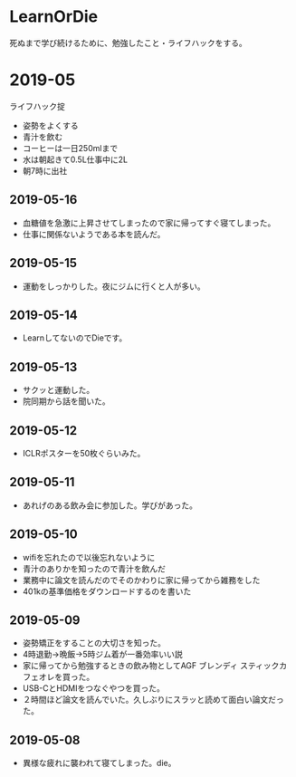 # LearnOrDie
死ぬまで学び続けるために、勉強したこと・ライフハックをする。

# 2019-05

ライフハック掟
- 姿勢をよくする
- 青汁を飲む
- コーヒーは一日250mlまで
- 水は朝起きて0.5L仕事中に2L
- 朝7時に出社

## 2019-05-16
- 血糖値を急激に上昇させてしまったので家に帰ってすぐ寝てしまった。
- 仕事に関係ないようである本を読んだ。

## 2019-05-15
- 運動をしっかりした。夜にジムに行くと人が多い。

## 2019-05-14
- LearnしてないのでDieです。

## 2019-05-13
- サクッと運動した。
- 院同期から話を聞いた。

## 2019-05-12
- ICLRポスターを50枚ぐらいみた。

## 2019-05-11
- あれげのある飲み会に参加した。学びがあった。

## 2019-05-10
- wifiを忘れたので以後忘れないように
- 青汁のありかを知ったので青汁を飲んだ
- 業務中に論文を読んだのでそのかわりに家に帰ってから雑務をした
- 401kの基準価格をダウンロードするのを書いた

## 2019-05-09
- 姿勢矯正をすることの大切さを知った。
- 4時退勤→晩飯→5時ジム着が一番効率いい説
- 家に帰ってから勉強するときの飲み物としてAGF ブレンディ スティックカフェオレを買った。
- USB-CとHDMIをつなぐやつを買った。
- ２時間ほど論文を読んでいた。久しぶりにスラッと読めて面白い論文だった。

## 2019-05-08
- 異様な疲れに襲われて寝てしまった。die。
